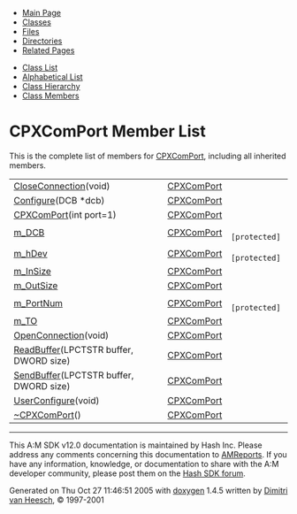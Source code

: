 <div class="tabs">

- [Main Page](index.md)
- <span id="current">[Classes](annotated.md)</span>
- [Files](files.md)
- [Directories](dirs.md)
- [Related Pages](pages.md)

</div>

<div class="tabs">

- [Class List](annotated.md)
- [Alphabetical List](classes.md)
- [Class Hierarchy](hierarchy.md)
- [Class Members](functions.md)

</div>

# CPXComPort Member List

This is the complete list of members for <a href="classCPXComPort.md" class="el">CPXComPort</a>, including all inherited members.

|  |  |  |
|----|----|----|
| <a href="classCPXComPort.md#721e7a23f41e0c0c69a63827db9f8780" class="el">CloseConnection</a>(void) | <a href="classCPXComPort.md" class="el">CPXComPort</a> |  |
| <a href="classCPXComPort.md#5bb80ba7d65cbb039f251e69ad764467" class="el">Configure</a>(DCB \*dcb) | <a href="classCPXComPort.md" class="el">CPXComPort</a> |  |
| <a href="classCPXComPort.md#aa8ae2b641404c7a223237107b04ec6c" class="el">CPXComPort</a>(int port=1) | <a href="classCPXComPort.md" class="el">CPXComPort</a> |  |
| <a href="classCPXComPort.md#551fc36a55b99e56d27b61dd04f072be" class="el">m_DCB</a> | <a href="classCPXComPort.md" class="el">CPXComPort</a> | ` [protected]` |
| <a href="classCPXComPort.md#249b2893839a28cbec8846224a8ea477" class="el">m_hDev</a> | <a href="classCPXComPort.md" class="el">CPXComPort</a> | ` [protected]` |
| <a href="classCPXComPort.md#add83966748f35caad081ab7c9d33537" class="el">m_InSize</a> | <a href="classCPXComPort.md" class="el">CPXComPort</a> |  |
| <a href="classCPXComPort.md#80b1fc72e879ba1efd588a2a99149cd5" class="el">m_OutSize</a> | <a href="classCPXComPort.md" class="el">CPXComPort</a> |  |
| <a href="classCPXComPort.md#bdd471ae9af7d68bc5d9319338678b39" class="el">m_PortNum</a> | <a href="classCPXComPort.md" class="el">CPXComPort</a> | ` [protected]` |
| <a href="classCPXComPort.md#4d1a55c8a999035e5545f2ac54450711" class="el">m_TO</a> | <a href="classCPXComPort.md" class="el">CPXComPort</a> |  |
| <a href="classCPXComPort.md#14393b1e44e374a685b68cd4f9701d98" class="el">OpenConnection</a>(void) | <a href="classCPXComPort.md" class="el">CPXComPort</a> |  |
| <a href="classCPXComPort.md#70c13e647344498d583c7e8fd01e84bc" class="el">ReadBuffer</a>(LPCTSTR buffer, DWORD size) | <a href="classCPXComPort.md" class="el">CPXComPort</a> |  |
| <a href="classCPXComPort.md#e42761236c794499f6bb7243eb370f3e" class="el">SendBuffer</a>(LPCTSTR buffer, DWORD size) | <a href="classCPXComPort.md" class="el">CPXComPort</a> |  |
| <a href="classCPXComPort.md#6fd2bd4202480b375600cbdf8f5eb098" class="el">UserConfigure</a>(void) | <a href="classCPXComPort.md" class="el">CPXComPort</a> |  |
| <a href="classCPXComPort.md#f4e4470e338a45e5146bf67f714bdaa9" class="el">~CPXComPort</a>() | <a href="classCPXComPort.md" class="el">CPXComPort</a> |  |

------------------------------------------------------------------------

<span class="small">This A:M SDK v12.0 documentation is maintained by Hash Inc. Please address any comments concerning this documentation to [AMReports](http://www.hash.com/reports). If you have any information, knowledge, or documentation to share with the A:M developer community, please post them on the [Hash SDK forum](http://www.hash.com/forums/index.php?showforum=11).</span>

Generated on Thu Oct 27 11:46:51 2005 with [<span class="image placeholder" original-image-src="doxygen.png" original-image-title="" height="45" width="100" align="middle" border="0">doxygen</span>](http://www.doxygen.org/index.html) 1.4.5 written by [Dimitri van Heesch](mailto:dimitri@stack.nl), © 1997-2001
